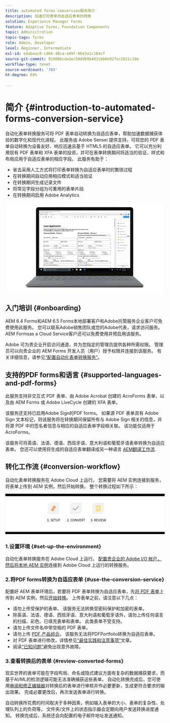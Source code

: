 ```yaml
---
title: automated forms conversion服务简介
description: 加速打印表单向自适应表单的转换
solution: Experience Manager Forms
feature: Adaptive Forms, Foundation Components
topic: Administration
topic-tags: forms
role: Admin, Developer
level: Beginner, Intermediate
exl-id: edabeac8-cd66-48ca-a99f-9643a1c184cf
source-git-commit: 919886cda2ec50ddb9b403cbb0e92fec2821c10e
workflow-type: tm+mt
source-wordcount: '703'
ht-degree: 64%

---
```


# 简介 {#introduction-to-automated-forms-conversion-service}

自动化表单转换服务可将 PDF 表单自动转换为自适应表单，帮助加速数据捕获体验的数字化和现代化进程。 此服务由 Adobe Sensei 提供支持，可将您的 PDF 表单自动转换为设备友好、响应迅速且基于 HTML5 的自适应表单。 它可以充分利用现有 PDF 表单和 XFA 表单的投资，并可在表单转换期间将适当的验证、样式和布局应用于自适应表单的相应字段。 此服务有助于：

* 省去采用人工方式将打印表单转换为自适应表单时的繁琐过程
* 在转换期间自动应用相应模式和适当验证
* 在转换期间生成记录文件
* 将常见字段分组为可重用的表单片段
* 在转换期间启用 Adobe Analytics

![操作很简单。 您向我们提供源表单，其余一切交给我们。 我们为您提供美观的自适应表单。 您可以随时对输出内容进行修改，直至满意为止。 ](assets/pdf-to-adaptive-form-gitx50.gif)

## 入门培训 {#onboarding}

AEM 6.4 Forms和AEM 6.5 Forms本地部署客户和Adobe托管服务企业客户可免费使用此服务。 您可以联系Adobe销售团队或您的Adobe代表，请求访问服务。 AEM Formsas a Cloud Service客户还可以免费使用并预启用该服务。

Adobe 可为贵企业开启访问通道，并为您指定的管理员提供各种所需权限。 管理员可以向贵企业的 AEM Forms 开发人员（用户）授予权限并连接到该服务。 有关详细信息，请参见[“配置自动化表单转换服务”](configure-service.md)。

## 支持的PDF forms和语言 {#supported-languages-and-pdf-forms}

此服务支持非交互式 PDF 表单、由 Adobe Acrobat 创建的 AcroForms 表单、以及由 AEM Forms 或 Adobe LiveCycle 创建的 XFA 表单。

该服务还支持已启用Adobe Sign的PDF forms。 如果源 PDF 表单具有 Adobe Sign 文本标记，则该服务将在转换期间保留所有与 Adobe Sign 相关的信息，并将源 PDF 中的签名者信息与相应的自适应表单字段相关联。 该功能仅适用于 AcroForms。

该服务可将英语、法语、德语、西班牙语、意大利语和葡萄牙语表单转换为自适应表单。 您还可以使用将生成的自适应表单翻译成另一种语言 [AEM翻译工作流](https://helpx.adobe.com/experience-manager/6-5/forms/using/using-aem-translation-workflow-to-localize-adaptive-forms.html).

## 转化工作流  {#conversion-workflow}

自动化表单转换服务在 Adobe Cloud 上运行。 您需要将 AEM 实例连接到服务，将表单上传到 AEM 实例，然后开始转换。 整个转换过程如下所示：

![工作流](assets/conversion-workflow.png)

### 1.设置环境 {#set-up-the-environment}

自动化表单转换服务在 Adobe Cloud 上运行。 [配置贵企业的 Adobe I/O 帐户，然后将本地 AEM 实例](configure-service.md)连接到 Adobe Cloud 上运行的转换服务。

### 2.将PDF forms转换为自适应表单 {#use-the-conversion-service}

配置好 AEM 表单环境后，若要将 PDF 表单转换为自适应表单，先[将 PDF 表单](convert-existing-forms-to-adaptive-forms.md)上传到 AEM 实例，然后[开始转换](convert-existing-forms-to-adaptive-forms.md#run-the-conversion)。 上传表单之前，请注意以下几点：

* 请勿上传受保护的表单。 该服务无法转换受密码保护和加密的表单。
* 除英语、法语、德语、西班牙语、意大利语和葡萄牙语外，请勿上传任何语言的扫描、彩色、已填充表单和表单。 此类表单不受支持。
* 请勿上传文件名中带空格的 PDF 表单。
* 请勿上传 [PDF 产品组合](https://helpx.adobe.com/acrobat/using/overview-pdf-portfolios.html)。 该服务无法将PDFPortfolio转换为自适应表单。
* 对 PDF 表单进行修改，详情参见[“最佳实践和注意事项”](styles-and-pattern-considerations-and-best-practices.md)文章。
* 阅读[“已知问题”](known-issues.md)避免出现意外故障。

### 3.查看转换后的表单 {#review-converted-forms}

现实世界的表单可能在字段布局、命名或隐式建议方面有复杂的数据捕获要求，而基于AI/ML的检测逻辑可能无法准确捕获这些表单。 自动化转换完成后，您可使用[审阅和修正编辑器](review-correct-ui-edited.md)对转换后的表单进行审核并作必要更新，生成更符合要求的输出效果。 完成必要更改后，再次发送表单进行转换。

自动转换所花费的时间取决于多种因素，例如输入表单的大小、表单的复杂性、处理队列上的负荷等。 文件夹/文件上的状态指示器会定期向用户发送转换进度通知。 转换完成后，系统还会向配置的电子邮件地址发送通知。
